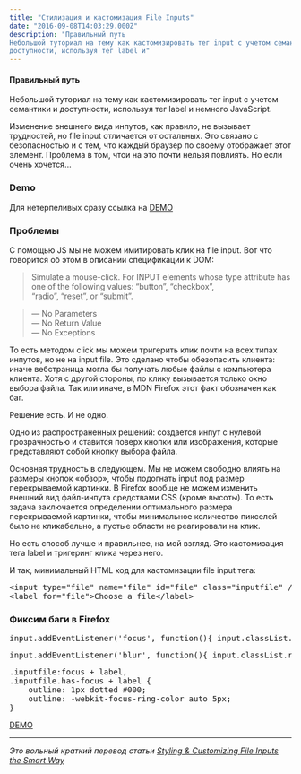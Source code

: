 ```yaml
---
title: "Стилизация и кастомизация File Inputs"
date: "2016-09-08T14:03:29.000Z"
description: "Правильный путь
Небольшой туториал на тему как кастомизировать тег input с учетом семантики и
доступности, используя тег label и"
---
```


<h4>Правильный путь</h4>
<p>Небольшой туториал на тему как кастомизировать тег input с учетом семантики и доступности, используя тег label и немного JavaScript.</p>
<p>Изменение внешнего вида инпутов, как правило, не вызывает трудностей, но file input отличается от остальных. Это связано с безопасностью и с тем, что каждый браузер по своему отображает этот элемент. Проблема в том, чтои на это почти нельзя повлиять. Но если очень хочется…</p>
<h3>Demo</h3>
<p>Для нетерпеливых сразу ссылка на <a href="https://majorov.su/tutorials/custom-fileInputs/index.html" target="_blank" rel="noopener noreferrer">DEMO</a></p>
<h3>Проблемы</h3>
<p>С помощью JS мы не можем имитировать клик на file input. Вот что говорится об этом в описании спецификации к DOM:</p>
<blockquote><p>Simulate a mouse-click. For INPUT elements whose type attribute has one of the following values: “button”, “checkbox”,<br />“radio”, “reset”, or “submit”.</p></blockquote>
<blockquote><p>&#8212; No Parameters<br />&#8212; No Return Value<br />&#8212; No Exceptions</p></blockquote>
<p>То есть методом click мы можем тригерить клик почти на всех типах инпутов, но не на input file. Это сделано чтобы обезопасить клиента: иначе вебстраница могла бы получать любые файлы с компьютера клиента. Хотя с другой стороны, по клику вызывается только окно выбора файла. Так или иначе, в MDN Firefox этот факт обозначен как баг.</p>
<p>Решение есть. И не одно.</p>
<p>Одно из распространенных решений: создается инпут с нулевой прозрачностью и ставится поверх кнопки или изображения, которые представляют собой кнопку выбора файла.</p>
<p>Основная трудность в следующем. Мы не можем свободно влиять на размеры кнопок «обзор», чтобы подогнать input под размер перекрываемой картинки. В Firefox вообще не можем изменить внешний вид файл-инпута средствами CSS (кроме высоты). То есть задача заключается определении оптимального размера перекрываемой картинки, чтобы минимальное количество пикселей было не кликабельно, а пустые области не реагировали на клик.</p>
<p>Но есть способ лучше и правильнее, на мой взгляд. Это кастомизация тега label и тригеринг клика через него.</p>
<p>И так, минимальный HTML код для кастомизации file input тега:</p>
<pre>&lt;input type="file" name="file" id="file" class="inputfile" /&gt;<br>&lt;label for="file"&gt;Choose a file&lt;/label&gt;</pre>

<h3>Фиксим баги в Firefox</h3>
<pre>input.addEventListener('focus', function(){ input.classList.add( 'has-focus' ); });</pre>
<pre>input.addEventListener('blur', function(){ input.classList.remove( 'has-focus' ); });</pre>
<pre>.inputfile:focus + label,<br>.inputfile.has-focus + label {<br>    outline: 1px dotted #000;<br>    outline: -webkit-focus-ring-color auto 5px;<br>}</pre>
<p><a href="https://majorov.su/tutorials/custom-fileInputs/index.html" target="_blank" rel="noopener noreferrer">DEMO</a></p>
<hr>
<p><em>Это вольный краткий перевод статьи </em><a href="http://tympanus.net/codrops/2015/09/15/styling-customizing-file-inputs-smart-way/" target="_blank" rel="noopener noreferrer"><em>Styling &amp; Customizing File Inputs the Smart Way</em></a></p>


